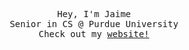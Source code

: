<p align="center">
  <samp>
    Hey, I'm Jaime
    <br/>
    Senior in CS @ Purdue University
    <br/>
    Check out my <a href="https://jaimexu.dev">website!</a>
    <br/>
  </samp>
</p>
